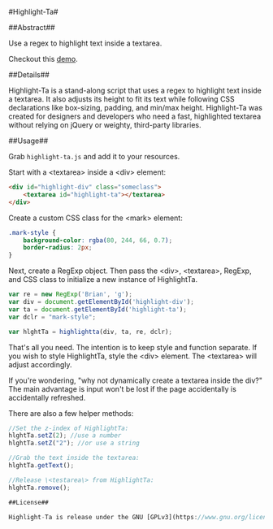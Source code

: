 #Highlight-Ta#

##Abstract##

Use a regex to highlight text inside a textarea.

Checkout this [demo]().

##Details##

Highlight-Ta is a stand-along script that uses a regex to highlight text inside a textarea. It also adjusts its height to fit its text while following CSS declarations like box-sizing, padding, and min/max height. Highlight-Ta was created for designers and developers who need a fast, highlighted textarea without relying on jQuery or weighty, third-party libraries.

##Usage##

Grab `highlight-ta.js` and add it to your resources.

Start with a \<textarea\> inside a \<div\> element:

```HTML
<div id="highlight-div" class="someclass">
	<textarea id="highlight-ta"></textarea>	
</div>
```

Create a custom CSS class for the \<mark\> element:

```CSS
.mark-style {
	background-color: rgba(80, 244, 66, 0.7);
	border-radius: 2px;
}
```

Next, create a RegExp object. Then pass the \<div\>, \<textarea\>, RegExp, and CSS class to initialize a new instance of HighlightTa.

```Javascript
var re = new RegExp('Brian', 'g');
var div = document.getElementById('highlight-div');
var ta = document.getElementById('highlight-ta');
var dclr = "mark-style";

var hlghtTa = highlightta(div, ta, re, dclr);
```

That's all you need. The intention is to keep style and function separate. If you wish to style HighlightTa, style the \<div\> element. The \<textarea\> will adjust accordingly.

If you're wondering, "why not dynamically create a textarea inside the div?" The main advantage is input won't be lost if the page accidentally is accidentally refreshed.

There are also a few helper methods:

```Javascript
//Set the z-index of HighlightTa:
hlghtTa.setZ(2); //use a number
hlghtTa.setZ("2"); //or use a string

//Grab the text inside the textarea:
hlghtTa.getText();

//Release \<testarea\> from HighlightTa:
hlghtTa.remove();

##License##

Highlight-Ta is release under the GNU [GPLv3](https://www.gnu.org/licenses/gpl-3.0.en.html) license.
